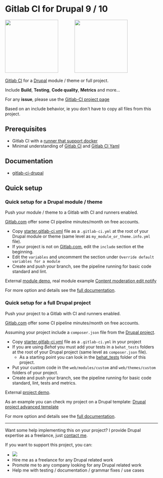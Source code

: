 # Gitlab CI for Drupal 9 / 10

<img src="https://www.drupal.org/files/druplicon-small.png" width="175" style="margin-right:10%;">
<img src="https://about.gitlab.com/images/ci/gitlab-ci-cd-logo_2x.png" width="175">

[Gitlab CI](https://docs.gitlab.com/ee/ci/README.html) for a
[Drupal](https://www.drupal.org) module / theme or full project.

Include **Build**, **Testing**, **Code quality**, **Metrics** and more...

For any **issue**, please use the [Gitlab-CI project page](https://gitlab.com/mog33/gitlab-ci-drupal/-/issues)

Based on an include behavior, ie you don't have to copy all files from this project.

## Prerequisites

- Gitlab CI with a [runner that support docker](https://docs.gitlab.com/runner/)
- Minimal understanding of [Gitlab CI](https://about.gitlab.com/stages-devops-lifecycle/continuous-integration/)
and [Gitlab CI Yaml](https://docs.gitlab.com/ee/ci/yaml)

## Documentation

- [gitlab-ci-drupal](https://mog33.gitlab.io/gitlab-ci-drupal)

## Quick setup

### Quick setup for a Drupal module / theme

Push your module / theme to a Gitlab with CI and runners enabled.

[Gitlab.com](https://gitlab.com) offer some CI pipeline minutes/month on free accounts.

- Copy [starter.gitlab-ci.yml](https://gitlab.com/mog33/gitlab-ci-drupal/-/raw/4.x-dev/starter.gitlab-ci.yml)
file as a `.gitlab-ci.yml` at the root of your Drupal module or theme
(same level as `my_module_or_theme.info.yml` file).
- If your project is not on [Gitlab.com](https://gitlab.com), edit the `include` section et the beginning.
- Edit the `variables` and uncomment the section under `Override default variables for a module`
- Create and push your branch, see the pipeline running for basic code standard and lint.

External [module demo](https://gitlab.com/gitlab-ci-drupal/demo-gitlab-ci-drupal-module), real module example [Content moderation edit notify](https://gitlab.com/mog33/content_moderation_edit_notify)

For more option and details see the [full documentation](https://mog33.gitlab.io/gitlab-ci-drupal).

### Quick setup for a full Drupal project

Push your project to a Gitlab with CI and runners enabled.

[Gitlab.com](https://gitlab.com) offer some CI pipeline minutes/month on free accounts.

Assuming your project include a `composer.json` file from the
[Drupal project](https://www.drupal.org/docs/develop/using-composer/using-composer-to-install-drupal-and-manage-dependencies).

- Copy [starter.gitlab-ci.yml](https://gitlab.com/mog33/gitlab-ci-drupal/-/raw/4.x-dev/starter.gitlab-ci.yml) file as a `.gitlab-ci.yml` in your project
- If you are using _Behat_ you must add your tests in a `behat_tests` folders at the root of your Drupal project (same level as `composer.json` file).
  - As a starting point you can look in the [behat_tests](./behat_tests) folder of this project.
- Put your custom code in the `web/modules/custom` and `web/themes/custom` folders of your project.
- Create and push your branch, see the pipeline running for basic code standard, lint, tests and metrics.

External [project demo](https://gitlab.com/gitlab-ci-drupal/demo-gitlab-ci-drupal-project).

As an example you can check my project on a Drupal template:
[Drupal project advanced template](https://gitlab.com/mog33/drupal-composer-advanced-template)

For more option and details see the [full documentation](https://mog33.gitlab.io/gitlab-ci-drupal).

----

Want some help implementing this on your project? I provide Drupal expertise
as a freelance, just [contact me](https://developpeur-drupal.com/en).

If you want to support this project, you can:

- [<img src="https://www.drupal.org/files/images/buy_me_a_coffee.png">](https://bit.ly/34jPKcE)
- Hire me as a freelance for any Drupal related work
- Promote me to any company looking for any Drupal related work
- Help me with testing / documentation / grammar fixes / use cases
